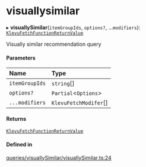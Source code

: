 # visuallysimilar
      
▸ **visuallySimilar**(`itemGroupIds`, `options?`, ...`modifiers`): [`KlevuFetchFunctionReturnValue`](klevufetchfunctionreturnvalue.md)

Visually similar recommendation query

#### Parameters

| Name | Type |
| :------ | :------ |
| `itemGroupIds` | `string`[] |
| `options?` | `Partial`<`Options`\> |
| `...modifiers` | `KlevuFetchModifer`[] |

#### Returns

[`KlevuFetchFunctionReturnValue`](klevufetchfunctionreturnvalue.md)

#### Defined in

[queries/visuallySimilar/visuallySimilar.ts:24](https://github.com/klevultd/frontend-sdk/blob/f1babb6/packages/klevu-core/src/queries/visuallySimilar/visuallySimilar.ts#L24)


